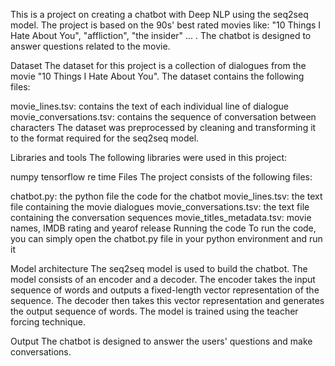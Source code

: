 This is a project on creating a chatbot with Deep NLP using the seq2seq model. The project is based on the 90s' best rated movies like:  "10 Things I Hate About You", "affliction", "the insider" ...	. The chatbot is designed to answer questions related to the movie.

Dataset
The dataset for this project is a collection of dialogues from the movie "10 Things I Hate About You". The dataset contains the following files:

movie_lines.tsv: contains the text of each individual line of dialogue
movie_conversations.tsv: contains the sequence of conversation between characters
The dataset was preprocessed by cleaning and transforming it to the format required for the seq2seq model.

Libraries and tools
The following libraries were used in this project:

numpy
tensorflow
re
time
Files
The project consists of the following files:

chatbot.py: the python file the code for the chatbot
movie_lines.tsv: the text file containing the movie dialogues
movie_conversations.tsv: the text file containing the conversation sequences
movie_titles_metadata.tsv: movie names, IMDB rating and yearof release
Running the code
To run the code, you can simply open the chatbot.py file in your python environment and run it

Model architecture
The seq2seq model is used to build the chatbot. The model consists of an encoder and a decoder. The encoder takes the input sequence of words and outputs a fixed-length vector representation of the sequence. The decoder then takes this vector representation and generates the output sequence of words. The model is trained using the teacher forcing technique.

Output
The chatbot is designed to answer the users' questions and make conversations. 
